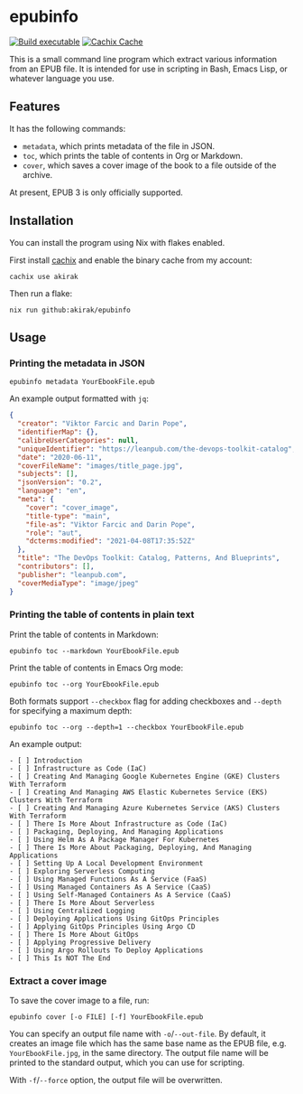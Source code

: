 # epubinfo

[![Build executable](https://github.com/akirak/epubinfo/actions/workflows/build.yml/badge.svg)](https://github.com/akirak/epubinfo/actions/workflows/build.yml)
[![Cachix Cache](https://img.shields.io/badge/cachix-akirak-blue.svg)](https://akirak.cachix.org)

This is a small command line program which extract various information from an EPUB file. It is intended for use in scripting in Bash, Emacs Lisp, or whatever language you use.

## Features

It has the following commands:

- `metadata`, which prints metadata of the file in JSON.
- `toc`, which prints the table of contents in Org or Markdown.
- `cover`, which saves a cover image of the book to a file outside of the archive.

At present, EPUB 3 is only officially supported.

## Installation

You can install the program using Nix with flakes enabled.

First install [cachix](https://github.com/cachix/cachix) and enable the binary cache from my account:

``` shell
cachix use akirak
```

Then run a flake:

``` shell
nix run github:akirak/epubinfo
```

## Usage

### Printing the metadata in JSON

``` shell
epubinfo metadata YourEbookFile.epub
```

An example output formatted with `jq`:

```json
{
  "creator": "Viktor Farcic and Darin Pope",
  "identifierMap": {},
  "calibreUserCategories": null,
  "uniqueIdentifier": "https://leanpub.com/the-devops-toolkit-catalog",
  "date": "2020-06-11",
  "coverFileName": "images/title_page.jpg",
  "subjects": [],
  "jsonVersion": "0.2",
  "language": "en",
  "meta": {
    "cover": "cover_image",
    "title-type": "main",
    "file-as": "Viktor Farcic and Darin Pope",
    "role": "aut",
    "dcterms:modified": "2021-04-08T17:35:52Z"
  },
  "title": "The DevOps Toolkit: Catalog, Patterns, And Blueprints",
  "contributors": [],
  "publisher": "leanpub.com",
  "coverMediaType": "image/jpeg"
}
```

### Printing the table of contents in plain text

Print the table of contents in Markdown:

``` shell
epubinfo toc --markdown YourEbookFile.epub
```

Print the table of contents in Emacs Org mode:

``` shell
epubinfo toc --org YourEbookFile.epub
```

Both formats support `--checkbox` flag for adding checkboxes
and `--depth` for specifying a maximum depth:

``` shell
epubinfo toc --org --depth=1 --checkbox YourEbookFile.epub
```

An example output:

```
- [ ] Introduction
- [ ] Infrastructure as Code (IaC)
- [ ] Creating And Managing Google Kubernetes Engine (GKE) Clusters With Terraform
- [ ] Creating And Managing AWS Elastic Kubernetes Service (EKS) Clusters With Terraform
- [ ] Creating And Managing Azure Kubernetes Service (AKS) Clusters With Terraform
- [ ] There Is More About Infrastructure as Code (IaC)
- [ ] Packaging, Deploying, And Managing Applications
- [ ] Using Helm As A Package Manager For Kubernetes
- [ ] There Is More About Packaging, Deploying, And Managing Applications
- [ ] Setting Up A Local Development Environment
- [ ] Exploring Serverless Computing
- [ ] Using Managed Functions As A Service (FaaS)
- [ ] Using Managed Containers As A Service (CaaS)
- [ ] Using Self-Managed Containers As A Service (CaaS)
- [ ] There Is More About Serverless
- [ ] Using Centralized Logging
- [ ] Deploying Applications Using GitOps Principles
- [ ] Applying GitOps Principles Using Argo CD
- [ ] There Is More About GitOps
- [ ] Applying Progressive Delivery
- [ ] Using Argo Rollouts To Deploy Applications
- [ ] This Is NOT The End
```

### Extract a cover image

To save the cover image to a file, run:

```
epubinfo cover [-o FILE] [-f] YourEbookFile.epub
```

You can specify an output file name with `-o`/`--out-file`.
By default, it creates an image file which has the same base name as the EPUB file, e.g. `YourEbookFile.jpg`, in the same directory. The output file name will be printed to the standard output, which you can use for scripting.

With `-f`/`--force` option, the output file will be overwritten.
